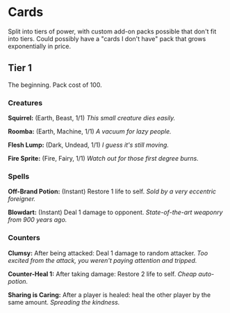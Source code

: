 # Cards

Split into tiers of power, with custom add-on packs possible that don't fit into tiers.
Could possibly have a "cards I don't have" pack that grows exponentially in price.

## Tier 1

The beginning. Pack cost of 100.

### Creatures

**Squirrel:** (Earth, Beast, 1/1)
*This small creature dies easily.*

**Roomba:** (Earth, Machine, 1/1)
*A vacuum for lazy people.*

**Flesh Lump:** (Dark, Undead, 1/1)
*I guess it's still moving.*

**Fire Sprite:** (Fire, Fairy, 1/1)
*Watch out for those first degree burns.*

### Spells

**Off-Brand Potion:** (Instant) Restore 1 life to self.
*Sold by a very eccentric foreigner.*

**Blowdart:** (Instant) Deal 1 damage to opponent.
*State-of-the-art weaponry from 900 years ago.*

### Counters

**Clumsy:** After being attacked: Deal 1 damage to random attacker.
*Too excited from the attack, you weren't paying attention and tripped.*

**Counter-Heal 1:** After taking damage: Restore 2 life to self.
*Cheap auto-potion.*

**Sharing is Caring:** After a player is healed: heal the other player by the same amount.
*Spreading the kindness.*
